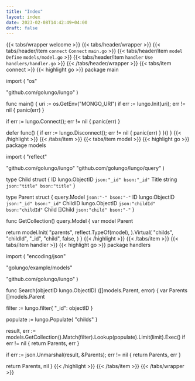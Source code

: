 ```yaml
---
title: "Index"
layout: index
date: 2023-02-08T14:42:49+04:00
draft: false
---
```


{{< tabs/wrapper welcome >}}
{{< tabs/header/wrapper >}}
  {{< tabs/header/item `connect` `Connect` `main.go` >}}
  {{< tabs/header/item `model` `Define` `models/model.go` >}}
  {{< tabs/header/item `handler` `Use` `handlers/handler.go` >}}
{{< /tabs/header/wrapper >}}
{{< tabs/item connect >}}
{{< highlight go >}}
package main
  
import (
  "os"
  
  "github.com/golungo/lungo"
)
  
func main() {
  uri := os.GetEnv("MONGO_URI")
  if err := lungo.Init(uri); err != nil {
    panic(err)
  }
  
  if err := lungo.Connect(); err != nil {
    panic(err)
  }
  
  defer func() {
    if err := lungo.Disconnect(); err != nil {
      panic(err)
    }
  }()
}
{{< /highlight  >}}
{{< /tabs/item >}}
{{< tabs/item model >}}
{{< highlight go  >}}
package models
    
import (
  "reflect"
      
  "github.com/golungo/lungo"
  "github.com/golungo/lungo/query"
)
    
type Child struct {
  ID          lungo.ObjectID `json:"_id" bson:"_id"`
  Title       string         `json:"title" bson:"title"`
}
    
type Parent struct {
  query.Model `json:"-" bson:"-"`
  ID          lungo.ObjectID `json:"_id" bson:"_id"`
  ChildID     lungo.ObjectID `json:"childId" bson:"childId"`
  Child       []Child        `json:"child" bson:"-"`
}
    
func GetCollection() query.Model {
  var model Parent
     
  return model.Init(
    "parents", reflect.TypeOf(model),
  ).Virtual(
    "childs", "childId", "_id", "child", false,
  )
} 
{{< /highlight  >}}
{{< /tabs/item >}}
{{< tabs/item handler >}}
{{< highlight go  >}}
package handlers
    
import (
  "encoding/json"
    
  "golungo/example/models"
    
  "github.com/golungo/lungo"
)
          
func Search(objectID lungo.ObjectID) ([]models.Parent, error) {
  var Parents []models.Parent
    
  filter := lungo.filter{
    "_id": objectID
  }
    
  populate := lungo.Populate{
    "childs"
  }
            
  result, err := models.GetCollection().Match(filter).Lookup(populate).Limit(limit).Exec()
  if err != nil {
    return Parents, err
  }
            
  if err := json.Unmarshal(result, &Parents); err != nil {
    return Parents, err
  }
            
  return Parents, nil
}
{{< /highlight  >}}
{{< /tabs/item >}}
{{< /tabs/wrapper >}}